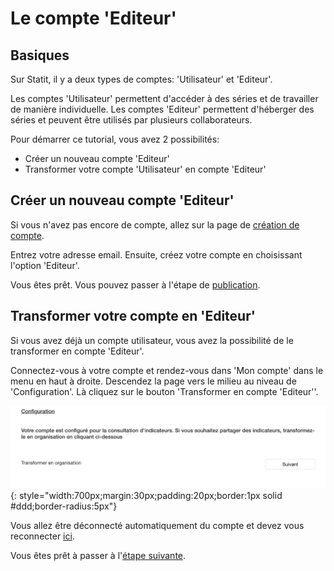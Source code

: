 # Le compte 'Editeur'

## Basiques

Sur Statit, il y a deux types de comptes: 'Utilisateur' et 'Editeur'.

Les comptes 'Utilisateur' permettent d'accéder à des séries et de travailler de manière individuelle. Les comptes 'Editeur' permettent d'héberger des séries et peuvent être utilisés par plusieurs collaborateurs.

Pour démarrer ce tutorial, vous avez 2 possibilités:

- Créer un nouveau compte 'Editeur'
- Transformer votre compte 'Utilisateur' en compte 'Editeur'

## Créer un nouveau compte 'Editeur'

Si vous n'avez pas encore de compte, allez sur la page de [création de compte](https://gostatit.com/sign).

Entrez votre adresse email. Ensuite, créez votre compte en choisissant l'option 'Editeur'.

Vous êtes prêt. Vous pouvez passer à l'étape de [publication](series.md).


## Transformer votre compte en 'Editeur'

Si vous avez déjà un compte utilisateur, vous avez la possibilité de le transformer en compte 'Editeur'.

Connectez-vous à votre compte et rendez-vous dans 'Mon compte' dans le menu en haut à droite. Descendez la page vers le milieu au niveau de 'Configuration'. Là cliquez sur le bouton 'Transformer en compte 'Editeur''.

![](/img/publisher-fr_gs_index_0.png){: style="width:700px;margin:30px;padding:20px;border:1px solid #ddd;border-radius:5px"}

Vous allez être déconnecté automatiquement du compte et devez vous reconnecter [ici](https://gostatit.com/sign).

Vous êtes prêt à passer à l'[étape suivante](series.md).
